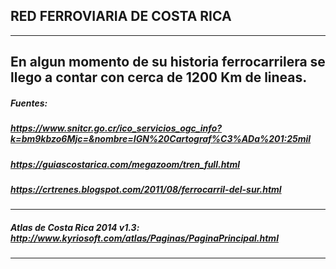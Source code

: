 ## RED FERROVIARIA DE COSTA RICA
---
En algun momento de su historia ferrocarrilera se llego a contar con cerca de 1200 Km de lineas.
---

##### Fuentes:
##### https://www.snitcr.go.cr/ico_servicios_ogc_info?k=bm9kbzo6Mjc=&nombre=IGN%20Cartograf%C3%ADa%201:25mil
##### https://guiascostarica.com/megazoom/tren_full.html
##### https://crtrenes.blogspot.com/2011/08/ferrocarril-del-sur.html
---
##### Atlas de Costa Rica 2014 v1.3: http://www.kyriosoft.com/atlas/Paginas/PaginaPrincipal.html
---



